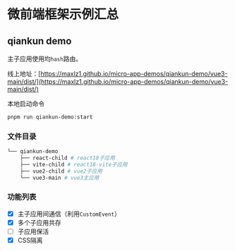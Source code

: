# 微前端框架示例汇总

## qiankun demo

主子应用使用均`hash`路由。

线上地址：[https://maxlz1.github.io/micro-app-demos/qiankun-demo/vue3-main/dist/](https://maxlz1.github.io/micro-app-demos/qiankun-demo/vue3-main/dist/)

本地启动命令
```bash
pnpm run qiankun-demo:start
```

### 文件目录

```bash
└── qiankun-demo
    ├── react-child # react18子应用
    ├── vite-child # react18-vite子应用
    ├── vue2-child # vue2子应用
    └── vue3-main # vue3主应用
```

### 功能列表

- [x] 主子应用间通信（利用`CustomEvent`）
- [x] 多个子应用共存
- [ ] 子应用保活
- [x] CSS隔离
